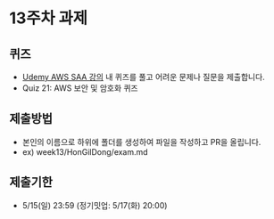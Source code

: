 # 13주차 과제
## 퀴즈
- [Udemy AWS SAA 강의](https://www.udemy.com/course/best-aws-certified-solutions-architect-associate/) 내 퀴즈를 풀고 어려운 문제나 질문을 제출합니다.
- Quiz 21: AWS 보안 및 암호화 퀴즈

## 제출방법
  - 본인의 이름으로 하위에 폴더를 생성하여 파일을 작성하고 PR을 올립니다.
  - ex) week13/HonGilDong/exam.md

## 제출기한
- 5/15(일) 23:59 (정기밋업: 5/17(화) 20:00)